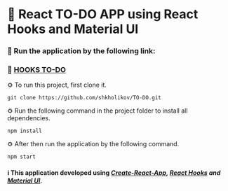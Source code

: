 # 📘 React TO-DO APP using React Hooks and Material UI

### 🚀 Run the application by the following link:

### 🔗 [HOOKS TO-DO](https://shkholikov.github.io/TO-DO/)

⚙️ To run this project, first clone it.
```
git clone https://github.com/shkholikov/TO-DO.git
```
⚙️ Run the following command in the project folder to install all dependencies.
```
npm install
```

⚙️ After then run the application by the following command.

```
npm start
```

#### ℹ️ This application developed using **_[Create-React-App](https://create-react-app.dev), [React Hooks](https://reactjs.org/docs/hooks-intro.html) and [Material UI](https://mui.com)_**.
